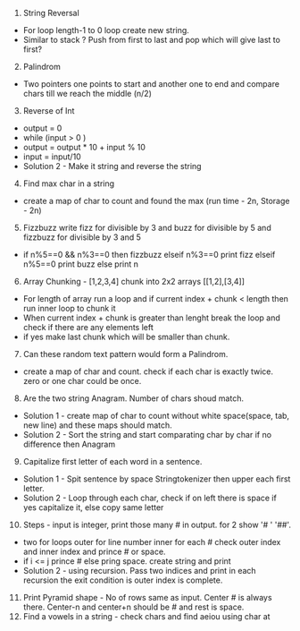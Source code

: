 1. String Reversal 
  - For loop length-1 to 0 loop create new string.
  - Similar to stack ? Push from first to last and pop which will give last to first?
  
2. Palindrom 
  - Two pointers one points to start and another one to end and compare chars till we reach the middle (n/2)

3. Reverse of Int 
  - output = 0
  - while (input > 0 )
  - output = output * 10 + input % 10
  - input = input/10
  - Solution 2 - Make it string and reverse the string
4. Find max char in a string
  - create a map of char to count and found the max (run time - 2n, Storage - 2n)
5. Fizzbuzz write fizz for divisible by 3 and buzz for divisible by 5 and fizzbuzz for divisible by 3 and 5
  - if n%5==0 && n%3==0 then fizzbuzz elseif n%3==0 print fizz elseif n%5==0 print buzz else print n
6. Array Chunking - [1,2,3,4] chunk into 2x2 arrays [[1,2],[3,4]]
  - For length of array run a loop and if current index + chunk < length then run inner loop to chunk it
  - When  current index + chunk is greater than lenght break the loop and check if there are any elements left 
  - if yes make last chunk which will be smaller than chunk.
 7. Can these random text pattern would form a Palindrom. 
  - create a map of char and count. check if each char is exactly twice. zero or one char could be once.
 8. Are the two string Anagram. Number of chars shoud match.
  - Solution 1 - create map of char to count without white space(space, tab, new line) and these maps should match.
  - Solution 2 - Sort the string and start comparating char by char if no difference then Anagram
 9. Capitalize first letter of each word in a sentence.
  - Solution 1 - Spit sentence by space Stringtokenizer then upper each first letter. 
  - Solution 2 - Loop through each char, check if on left there is space if yes capitalize it, else copy same letter
 10. Steps - input is integer, print those many # in output. for 2 show '# ' '##'. 
  - two for loops outer for line number inner for each # check outer index and inner index and prince # or space.
  - if i <= j prince # else pring space. create string and print
  - Solution 2 - using recursion. Pass two indices and print in each recursion the exit condition is outer index is complete.
 11. Print Pyramid shape - No of rows same as input. Center # is always there. Center-n and center+n should be # and rest is space.
 12. Find a vowels in a string - check chars and find aeiou using char at
